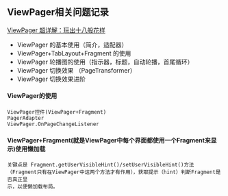 ## ViewPager相关问题记录

[ViewPager 超详解：玩出十八般花样](https://mp.weixin.qq.com/s?__biz=MzAxMTI4MTkwNQ==&mid=2650824705&idx=1&sn=346c8bacea281cde8c30ae4a9f4b949d&chksm=80b7b49fb7c03d899bfbbd8336edb57857a04b75b07b7e2f06a93eace02f1c9707b954900674&scene=0&pass_ticket=uMLfEXNPeBmNUcqpUjh7OOK0zDtImVzpV57XXtqVcvfn4qBdjiTIHoKa9HgQdfs%2F#rd)

- ViewPager 的基本使用（简介，适配器）
- ViewPager+TabLayout+Fragment 的使用
- ViewPager 轮播图的使用（指示器，标题，自动轮播，首尾循环）
- ViewPager 切换效果 （PageTransformer）
- ViewPager 切换效果进阶

#### ViewPager的使用
	ViewPager控件(ViewPager+Fragment)
	PagerAdapter
	ViewPager.OnPageChangeListener

#### ViewPager+Fragment(就是ViewPager中每个界面都使用一个Fragment来显示)使用懒加载
	关键点是 Fragment.getUserVisibleHint()/setUserVisibleHint()方法（Fragment只有在ViewPager中这两个方法才有作用），获取提示（hint）判断Fragment是否真正显
	示，以便懒加载布局。